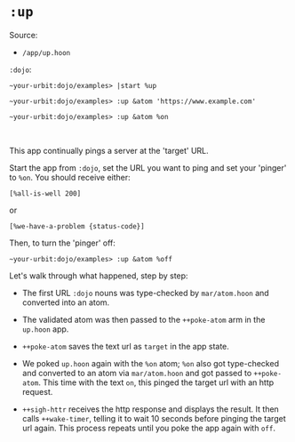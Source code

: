 # `:up`

Source:

-   `/app/up.hoon`

`:dojo`:

    ~your-urbit:dojo/examples> |start %up

    ~your-urbit:dojo/examples> :up &atom 'https://www.example.com'

    ~your-urbit:dojo/examples> :up &atom %on

<br />

This app continually pings a server at the 'target' URL.

Start the app from `:dojo`, set the URL you want to ping and set your 'pinger'
to `%on`. You should receive either:

    [%all-is-well 200]

or

    [%we-have-a-problem {status-code}]

Then, to turn the 'pinger' off:

    ~your-urbit:dojo/examples> :up &atom %off

Let's walk through what happened, step by step:

-   The first URL `:dojo` nouns was type-checked by `mar/atom.hoon` and
    converted into an atom.

-   The validated atom was then passed to the `++poke-atom` arm in the `up.hoon`
    app.

-   `++poke-atom` saves the text url as `target` in the app state.

-   We poked `up.hoon` again with the `%on` atom; `%on` also got type-checked
    and converted to an atom via `mar/atom.hoon` and got passed to
    `++poke-atom`. This time with the text `on`, this pinged the target url with
    an http request.

-   `++sigh-httr` receives the http response and displays the result. It then
    calls `++wake-timer`, telling it to wait 10 seconds before pinging the
    target url again. This process repeats until you poke the app again with
    `off`.
